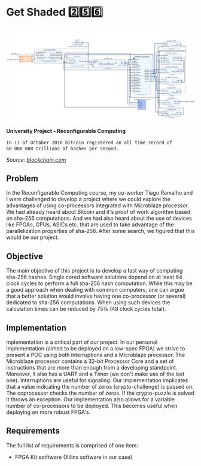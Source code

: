 # Get Shaded :two::five::six:

<img src="https://github.com/Joaobranquinho/Get-Shaded-256/blob/master/imgs/sha.png">

**University Project - Reconfigurable Computing**
```
In 17 of October 2018 bitcoin registered an all time record of
60 000 000 trillions of hashes per second.
```
*Source: <a href="blockchain.com">blockchain.com</a>*

## Problem
In the Reconfigurable Computing course, my co-worker <a src="https://github.com/tiagoramalho">Tiago Ramalho</a> and I were challenged to develop a project where we could explore the advantages of using co-processors integrated with Microblaze processor.
We had already heard about Bitcoin and it's proof of work algorithm based on sha-256 computations. And we had also heard about the use of devices like FPGAs, GPUs, ASICs etc. that are used to take advantage of the parallelization properties of sha-256. After some search, we figured that this would be our project.

## Objective
The main objective of this project is to develop a fast way of computing sha-256 hashes. Single cored software solutions depend on at least 64 clock cycles to perform a full sha-256 hash computation. While this may be a good approach when dealing with common computers, one can argue that a better solution would involve having one co-processor (or several) dedicated to sha-256 computations. When using such devices the calculation times can be reduced by 75% (48 clock cycles total).

## Implementation

mplementation is a critical part of our project. In our personal implementation (aimed to be deployed on a low-spec FPGA) we strive to present a POC using both interruptions and a Microblaze processor.
The Microblaze processor contains a 32-bit Processor Core and a set of instructions that are more than enough from a developing standpoint. Moreover, it also has a UART and a Timer (we don't make use of the last one). Interruptions are useful for signaling. Our implementation implicates that a value indicating the number of zeros (crypto-challenge) is passed on. The coprocessor checks the number of zeros. If the crypto-puzzle is solved it throws an exception.
Our implementation also allows for a variable number of co-processors to be deployed. This becomes useful when deploying on more robust FPGA's.

## Requirements
The full list of requirements is comprised of one item:
 - FPGA Kit sotftware (Xilinx software in our case)

